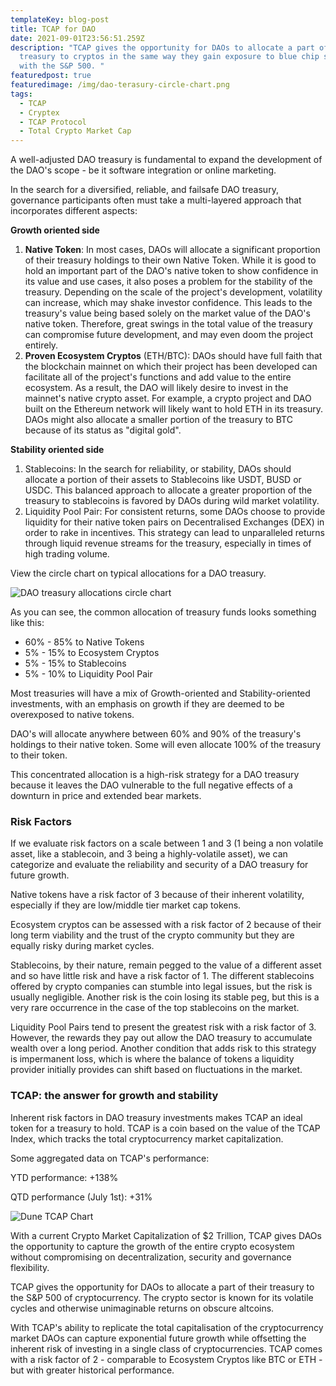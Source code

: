 ```yaml
---
templateKey: blog-post
title: TCAP for DAO
date: 2021-09-01T23:56:51.259Z
description: "TCAP gives the opportunity for DAOs to allocate a part of their
  treasury to cryptos in the same way they gain exposure to blue chip stocks
  with the S&P 500. "
featuredpost: true
featuredimage: /img/dao-terasury-circle-chart.png
tags:
  - TCAP
  - Cryptex
  - TCAP Protocol
  - Total Crypto Market Cap
---
```

A well-adjusted DAO treasury is fundamental to expand the development of the DAO's scope - be it software integration or online marketing.

In the search for a diversified, reliable, and failsafe DAO treasury, governance participants often must take a multi-layered approach that incorporates different aspects:

**Growth oriented side**

1. **Native Token**: In most cases, DAOs will allocate a significant proportion of their treasury holdings to their own Native Token. While it is good to hold an important part of the DAO's native token to show confidence in its value and use cases, it also poses a problem for the stability of the treasury. Depending on the scale of the project's development, volatility can increase, which may shake investor confidence. This leads to the treasury's value being based solely on the market value of the DAO's native token. Therefore, great swings in the total value of the treasury can compromise future development, and may even doom the project entirely.
2. **Proven Ecosystem Cryptos** (ETH/BTC): DAOs should have full faith that the blockchain mainnet on which their project has been developed can facilitate all of the project's functions and add value to the entire ecosystem. As a result, the DAO will likely desire to invest in the mainnet's native crypto asset. For example, a crypto project and DAO built on the Ethereum network will likely want to hold ETH in its treasury. DAOs might also allocate a smaller portion of the treasury to BTC because of its status as "digital gold".

**Stability oriented side**

1. Stablecoins: In the search for reliability, or stability, DAOs should allocate a portion of their assets to Stablecoins like USDT, BUSD or USDC. This balanced approach to allocate a greater proportion of the treasury to stablecoins is favored by DAOs during wild market volatility.
2. Liquidity Pool Pair: For consistent returns, some DAOs choose to provide liquidity for their native token pairs on Decentralised Exchanges (DEX) in order to rake in incentives. This strategy can lead to unparalleled returns through liquid revenue streams for the treasury, especially in times of high trading volume.

View the circle chart on typical allocations for a DAO treasury.

![](/img/dao-terasury-circle-chart.png "DAO treasury allocations circle chart")

As you can see, the common allocation of treasury funds looks something like this:

* 60% - 85% to Native Tokens
* 5% - 15% to Ecosystem Cryptos
* 5% - 15% to Stablecoins
* 5% - 10% to Liquidity Pool Pair

Most treasuries will have a mix of Growth-oriented and Stability-oriented investments, with an emphasis on growth if they are deemed to be overexposed to native tokens.

DAO's will allocate anywhere between 60% and 90% of the treasury's holdings to their native token. Some will even allocate 100% of the treasury to their token.

This concentrated allocation is a high-risk strategy for a DAO treasury because it leaves the DAO vulnerable to the full negative effects of a downturn in price and extended bear markets.

### Risk Factors

If we evaluate risk factors on a scale between 1 and 3 (1 being a non volatile asset, like a stablecoin, and 3 being a highly-volatile asset), we can categorize and evaluate the reliability and security of a DAO treasury for future growth.

Native tokens have a risk factor of 3 because of their inherent volatility, especially if they are low/middle tier market cap tokens.

Ecosystem cryptos can be assessed with a risk factor of 2 because of their long term viability and the trust of the crypto community but they are equally risky during market cycles.

Stablecoins, by their nature, remain pegged to the value of a different asset and so have little risk and have a risk factor of 1. The different stablecoins offered by crypto companies can stumble into legal issues, but the risk is usually negligible. Another risk is the coin losing its stable peg, but this is a very rare occurrence in the case of the top stablecoins on the market.

Liquidity Pool Pairs tend to present the greatest risk with a risk factor of 3. However, the rewards they pay out allow the DAO treasury to accumulate wealth over a long period. Another condition that adds risk to this strategy is impermanent loss, which is where the balance of tokens a liquidity provider initially provides can shift based on fluctuations in the market.

### **TCAP: the answer for growth and stability**

Inherent risk factors in DAO treasury investments makes TCAP an ideal token for a treasury to hold. TCAP is a coin based on the value of the TCAP Index, which tracks the total cryptocurrency market capitalization.

Some aggregated data on TCAP's performance:

YTD performance: +138%

QTD performance (July 1st): +31%

![](/img/dune-tcap.jpg "Dune TCAP Chart")

With a current Crypto Market Capitalization of $2 Trillion, TCAP gives DAOs the opportunity to capture the growth of the entire crypto ecosystem without compromising on decentralization, security and governance flexibility.

TCAP gives the opportunity for DAOs to allocate a part of their treasury to the S&P 500 of cryptocurrency. The crypto sector is known for its volatile cycles and otherwise unimaginable returns on obscure altcoins.

With TCAP's ability to replicate the total capitalisation of the cryptocurrency market DAOs can capture exponential future growth while offsetting the inherent risk of investing in a single class of cryptocurrencies. TCAP comes with a risk factor of 2 - comparable to Ecosystem Cryptos like BTC or ETH - but with greater historical performance.